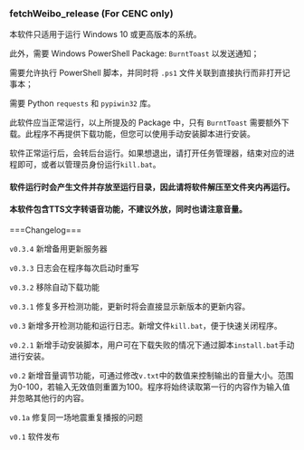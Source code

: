 ### fetchWeibo_release (For CENC only)

本软件只适用于运行 Windows 10 或更高版本的系统。

此外，需要 Windows PowerShell Package: `BurntToast` 以发送通知；

需要允许执行 PowerShell 脚本，并同时将 `.ps1` 文件关联到直接执行而非打开记事本；

需要 Python `requests` 和 `pypiwin32` 库。

 

此软件应当正常运行，以上所提及的 Package 中，只有 `BurntToast` 需要额外下载。此程序不再提供下载功能，但您可以使用手动安装脚本进行安装。

软件正常运行后，会转后台运行。如果想退出，请打开任务管理器，结束对应的进程即可，或者以管理员身份运行`kill.bat`。

#### 软件运行时会产生文件并存放至运行目录，因此请将软件解压至文件夹内再运行。

#### 本软件包含TTS文字转语音功能，不建议外放，同时也请注意音量。

===Changelog===

`v0.3.4`  新增备用更新服务器

`v0.3.3`  日志会在程序每次启动时重写

`v0.3.2`  移除自动下载功能

`v0.3.1`  修复多开检测功能，更新时将会直接显示新版本的更新内容。

`v0.3`  新增多开检测功能和运行日志。新增文件`kill.bat`，便于快速关闭程序。

`v0.2.1`  新增手动安装脚本，用户可在下载失败的情况下通过脚本`install.bat`手动进行安装。

`v0.2`  新增音量调节功能，可通过修改`v.txt`中的数值来控制输出的音量大小。范围为0-100，若输入无效值则重置为100。程序将始终读取第一行的内容作为输入值并忽略其他行的内容。

`v0.1a`  修复同一场地震重复播报的问题

`v0.1`  软件发布
